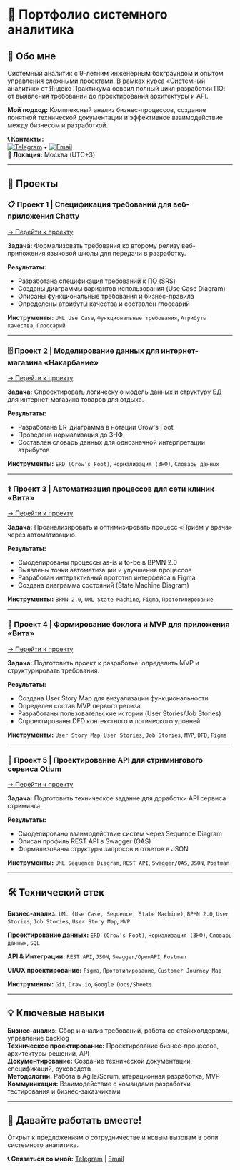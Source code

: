 # 🎯 Портфолио системного аналитика

## 👋 Обо мне

Системный аналитик с 9-летним инженерным бэкграундом и опытом управления сложными проектами. В рамках курса «Системный аналитик» от Яндекс Практикума освоил полный цикл разработки ПО: от выявления требований до проектирования архитектуры и API. 

**Мой подход:** Комплексный анализ бизнес-процессов, создание понятной технической документации и эффективное взаимодействие между бизнесом и разработкой.

**📞 Контакты:**  
[![Telegram](https://img.shields.io/badge/Telegram-@gadj1kh-blue)](https://t.me/gadj1kh) • 
[![Email](https://img.shields.io/badge/Email-KhalidovGV@gmail.com-red)](mailto:KhalidovGV@gmail.com)  
**📍 Локация:** Москва (UTC+3)

---

## 🚀 Проекты

### 📋 Проект 1 | Спецификация требований для веб-приложения Chatty
[→ Перейти к проекту](https://github.com/Khalidov-GV/practicum/blob/main/project_1/project_1.md)

**Задача:** Формализовать требования ко второму релизу веб-приложения языковой школы для передачи в разработку.

**Результаты:**
- Разработана спецификация требований к ПО (SRS)
- Созданы диаграммы вариантов использования (Use Case Diagram)
- Описаны функциональные требования и бизнес-правила
- Определены атрибуты качества и составлен глоссарий

**Инструменты:** `UML Use Case`, `Функциональные требования`, `Атрибуты качества`, `Глоссарий`

---

### 🗄️ Проект 2 | Моделирование данных для интернет-магазина «Накарбание»
[→ Перейти к проекту](https://github.com/Khalidov-GV/practicum/blob/main/project_2/project_2.md)

**Задача:** Спроектировать логическую модель данных и структуру БД для интернет-магазина товаров для отдыха.

**Результаты:**
- Разработана ER-диаграмма в нотации Crow's Foot
- Проведена нормализация до 3НФ
- Составлен словарь данных для однозначной интерпретации атрибутов

**Инструменты:** `ERD (Crow's Foot)`, `Нормализация (3НФ)`, `Словарь данных`

---

### ⚕️ Проект 3 | Автоматизация процессов для сети клиник «Вита»
[→ Перейти к проекту](https://github.com/Khalidov-GV/practicum/blob/main/task_1/task_1.md)

**Задача:** Проанализировать и оптимизировать процесс «Приём у врача» через автоматизацию.

**Результаты:**
- Смоделированы процессы as-is и to-be в BPMN 2.0
- Выявлены точки автоматизации и улучшения процессов
- Разработан интерактивный прототип интерфейса в Figma
- Создана диаграмма состояний (State Machine Diagram)

**Инструменты:** `BPMN 2.0`, `UML State Machine`, `Figma`, `Прототипирование`

---

### 🎯 Проект 4 | Формирование бэклога и MVP для приложения «Вита»
[→ Перейти к проекту](https://github.com/Khalidov-GV/practicum/blob/main/project_3/project_3.md)

**Задача:** Подготовить проект к разработке: определить MVP и структурировать требования.

**Результаты:**
- Создана User Story Map для визуализации функциональности
- Определен состав MVP первого релиза
- Разработаны пользовательские истории (User Stories/Job Stories)
- Спроектированы DFD контекстного и логического уровней

**Инструменты:** `User Story Map`, `User Stories`, `Job Stories`, `MVP`, `DFD`, `Figma`

---

### 🔗 Проект 5 | Проектирование API для стримингового сервиса Otium
[→ Перейти к проекту](https://github.com/Khalidov-GV/practicum/blob/main/project_4/project_4.md)

**Задача:** Подготовить техническое задание для доработки API сервиса стриминга.

**Результаты:**
- Смоделировано взаимодействие систем через Sequence Diagram
- Описан профиль REST API в Swagger (OAS)
- Формализованы структуры запросов и ответов в JSON

**Инструменты:** `UML Sequence Diagram`, `REST API`, `Swagger/OAS`, `JSON`, `Postman`

---

## 🛠️ Технический стек

**Бизнес-анализ:** `UML (Use Case, Sequence, State Machine)`, `BPMN 2.0`, `User Stories`, `Job Stories`, `User Story Map`, `MVP`

**Проектирование данных:** `ERD (Crow's Foot)`, `Нормализация (3НФ)`, `Словарь данных`, `SQL`

**API & Интеграции:** `REST API`, `JSON`, `Swagger/OpenAPI`, `Postman`

**UI/UX проектирование:** `Figma`, `Прототипирование`, `Customer Journey Map`

**Инструменты:** `Git`, `Draw.io`, `Google Docs/Sheets`

---

## 💡 Ключевые навыки

**Бизнес-анализ:** Сбор и анализ требований, работа со стейкхолдерами, управление backlog  
**Техническое проектирование:** Проектирование бизнес-процессов, архитектуры решений, API  
**Документирование:** Создание технической документации, спецификаций, руководств  
**Методологии:** Работа в Agile/Scrum, итерационная разработка, MVP  
**Коммуникация:** Взаимодействие с командами разработки, тестирования и бизнес-заказчиками

---

## 📨 Давайте работать вместе!

Открыт к предложениям о сотрудничестве и новым вызовам в роли системного аналитика.

**📞 Связаться со мной:** [Telegram](https://t.me/gadj1kh) | [Email](mailto:KhalidovGV@gmail.com)